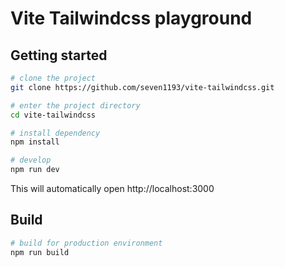 # Vite Tailwindcss playground

## Getting started
```bash
# clone the project
git clone https://github.com/seven1193/vite-tailwindcss.git

# enter the project directory
cd vite-tailwindcss

# install dependency
npm install

# develop
npm run dev
```
This will automatically open http://localhost:3000

## Build
```bash
# build for production environment
npm run build
```

